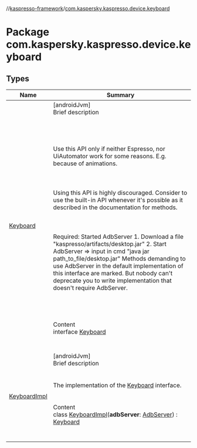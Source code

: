 //[kaspresso-framework](../index.md)/[com.kaspersky.kaspresso.device.keyboard](index.md)



# Package com.kaspersky.kaspresso.device.keyboard  


## Types  
  
|  Name|  Summary| 
|---|---|
| [Keyboard](-keyboard/index.md)| [androidJvm]  <br>Brief description  <br><br><br><br><br>Use this API only if neither Espresso, nor UiAutomator work for some reasons. E.g. because of animations.<br><br><br><br>Using this API is highly discouraged. Consider to use the built-in API whenever it's possible as it described in the documentation for methods.<br><br><br><br>Required: Started AdbServer     1. Download a file "kaspresso/artifacts/desktop.jar"     2. Start AdbServer => input in cmd "java jar path_to_file/desktop.jar" Methods demanding to use AdbServer in the default implementation of this interface are marked.     But nobody can't deprecate you to write implementation that doesn't require AdbServer.<br><br><br><br>  <br>Content  <br>interface [Keyboard](-keyboard/index.md)  <br><br><br>
| [KeyboardImpl](-keyboard-impl/index.md)| [androidJvm]  <br>Brief description  <br><br><br>The implementation of the [Keyboard](-keyboard/index.md) interface.<br><br>  <br>Content  <br>class [KeyboardImpl](-keyboard-impl/index.md)(**adbServer**: [AdbServer](../com.kaspersky.kaspresso.device.server/-adb-server/index.md)) : [Keyboard](-keyboard/index.md)  <br><br><br>

